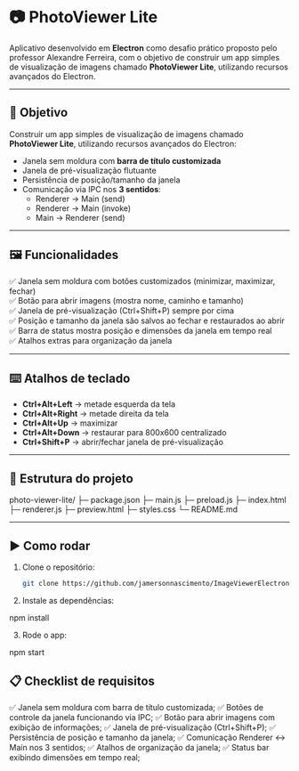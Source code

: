 # 📷 PhotoViewer Lite

Aplicativo desenvolvido em **Electron** como desafio prático proposto pelo professor Alexandre Ferreira, com o objetivo de construir um app simples de visualização de imagens chamado **PhotoViewer Lite**, utilizando recursos avançados do Electron. 

---

## 🚀 Objetivo

Construir um app simples de visualização de imagens chamado **PhotoViewer Lite**, utilizando recursos avançados do Electron:

- Janela sem moldura com **barra de título customizada**
- Janela de pré-visualização flutuante
- Persistência de posição/tamanho da janela
- Comunicação via IPC nos **3 sentidos**:
  - Renderer → Main (send)
  - Renderer → Main (invoke)
  - Main → Renderer (send)

---

## 🖼️ Funcionalidades

✅ Janela sem moldura com botões customizados (minimizar, maximizar, fechar)  
✅ Botão para abrir imagens (mostra nome, caminho e tamanho)  
✅ Janela de pré-visualização (Ctrl+Shift+P) sempre por cima  
✅ Posição e tamanho da janela são salvos ao fechar e restaurados ao abrir  
✅ Barra de status mostra posição e dimensões da janela em tempo real  
✅ Atalhos extras para organização da janela  

---

## ⌨️ Atalhos de teclado

- **Ctrl+Alt+Left** → metade esquerda da tela  
- **Ctrl+Alt+Right** → metade direita da tela  
- **Ctrl+Alt+Up** → maximizar  
- **Ctrl+Alt+Down** → restaurar para 800x600 centralizado  
- **Ctrl+Shift+P** → abrir/fechar janela de pré-visualização  

---

## 📂 Estrutura do projeto

photo-viewer-lite/
├─ package.json
├─ main.js
├─ preload.js
├─ index.html
├─ renderer.js
├─ preview.html
├─ styles.css
└─ README.md


---

## ▶️ Como rodar

1. Clone o repositório:
   ```bash
   git clone https://github.com/jamersonnascimento/ImageViewerElectron

2. Instale as dependências:

npm install

3. Rode o app:

npm start


## 📋 Checklist de requisitos

✅ Janela sem moldura com barra de título customizada;
✅ Botões de controle da janela funcionando via IPC;
✅ Botão para abrir imagens com exibição de informações;
✅ Janela de pré-visualização (Ctrl+Shift+P);
✅ Persistência de posição e tamanho da janela;
✅ Comunicação Renderer ↔ Main nos 3 sentidos;
✅ Atalhos de organização da janela;
✅ Status bar exibindo dimensões em tempo real;